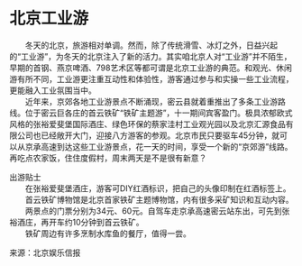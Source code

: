 # 北京工业游  

&emsp;&emsp;冬天的北京，旅游相对单调。然而，除了传统滑雪、冰灯之外，日益兴起的“工业游”，为冬天的北京注入了新的活力。其实咱北京人对“工业游”并不陌生，早期的首钢、燕京啤酒、798艺术区等都可谓是北京工业游的典范。和观光、休闲游有所不同，工业游更注重互动性和体验性，游客通过参与和实操一些工业流程，更能融入工业氛围当中。  
&emsp;&emsp;近年来，京郊各地工业游景点不断涌现，密云县就着重推出了多条工业游路线。位于密云巨各庄的首云铁矿“铁矿主题游”，十一期间宾客盈门。极具浓郁欧式风格的张裕爱斐堡国际酒庄、绿色环保的蔡家洼村工业观光园以及北京汇源食品有限公司也已经敞开大门，迎接八方游客的参观。北京市民只要驱车45分钟，就可以从京承高速到达这些工业游景点，花一天的时间，享受一个新的“京郊游”线路。再吃点农家饭，住住度假村，周末两天是不是很有新意？  

出游贴士  
&emsp;&emsp;在张裕爱斐堡酒庄，游客可DIY红酒标识，把自己的头像印制在红酒标签上。  
&emsp;&emsp;首云铁矿博物馆是北京首家铁矿主题博物馆，内有很多采矿知识和互动内容。  
&emsp;&emsp;两景点的门票分别为34元、60元。自驾车走京承高速密云站东出，可先到张裕酒庄，再开车约10分钟到首云铁矿。  
&emsp;&emsp;铁矿周边有许多烹制水库鱼的餐厅，值得一尝。  

来源：北京娱乐信报  

